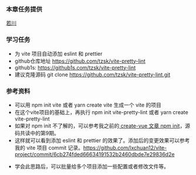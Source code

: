 ### 本章任务提供
[若川](https://juejin.cn/user/1415826704971918)

### 学习任务

-   为 vite 项目自动添加 eslint 和 prettier
-   github仓库地址 <https://github.com/tzsk/vite-pretty-lint>
-   github1s: <https://github1s.com/tzsk/vite-pretty-lint>
-   建议克隆源码 git clone https://github.com/tzsk/vite-pretty-lint.git

### 参考资料

-   可以用 npm init vite 或者 yarn create vite 生成一个 vite 的项目
-   在这个vite项目的基础上，再执行 npm init vite-pretty-lint 或者 yarn create vite-pretty-lint
-   如果对 npm init 不了解的，可以参考我之前的[ create-vue 文章 npm init](https://juejin.cn/post/7018344866811740173#heading-2)，源码共读中的第9期。
-   这样就可以看到添加 eslint 和 prettier 的效果了。添加后的变更效果可以参考我的 vite 项目 commit 记录。<https://github.com/lxchuan12/vite-project/commit/6cb274fded66634191532b2460dbde7e29836d2e>

<!---->

-   学会此思路后，可以批量给多个项目添加一些配置或者修改文件等。